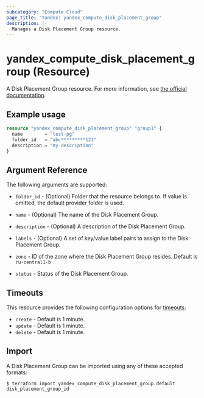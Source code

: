 ```yaml
---
subcategory: "Compute Cloud"
page_title: "Yandex: yandex_compute_disk_placement_group"
description: |-
  Manages a Disk Placement Group resource.
---
```


# yandex_compute_disk_placement_group (Resource)

A Disk Placement Group resource. For more information, see [the official documentation](https://cloud.yandex.com/docs/compute/concepts/disk#nr-disks).

## Example usage

```terraform
resource "yandex_compute_disk_placement_group" "group1" {
  name        = "test-pg"
  folder_id   = "abc*********123"
  description = "my description"
}
```

## Argument Reference

The following arguments are supported:

* `folder_id` - (Optional) Folder that the resource belongs to. If value is omitted, the default provider folder is used.

* `name` - (Optional) The name of the Disk Placement Group.

* `description` - (Optional) A description of the Disk Placement Group.

* `labels` - (Optional) A set of key/value label pairs to assign to the Disk Placement Group.

* `zone` - ID of the zone where the Disk Placement Group resides. Default is `ru-central1-b`

* `status` - Status of the Disk Placement Group.

## Timeouts

This resource provides the following configuration options for [timeouts](https://www.terraform.io/docs/language/resources/syntax.html#operation-timeouts):

- `create` - Default is 1 minute.
- `update` - Default is 1 minute.
- `delete` - Default is 1 minute.

## Import

A Disk Placement Group can be imported using any of these accepted formats:

```
$ terraform import yandex_compute_disk_placement_group.default disk_placement_group_id
```
